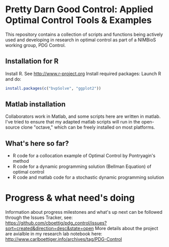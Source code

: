 Pretty Darn Good Control: Applied Optimal Control Tools & Examples 
==================================================================

This repository contains a collection of scripts and functions being
actively used and developing in research in optimal control as 
part of a NIMBioS working group, PDG Control.  


Installation for R
------------------

Install R.  See http://www.r-project.org
Install required packages:
Launch R and do:

```R 
install.packages(c("bvpSolve", "ggplot2")) 
```

Matlab installation
-------------------------------------
Collaborators work in Matlab, and some scripts here are written in matlab.
I've tried to ensure that my adapted matlab scripts will run in the open-source
clone "octave," which can be freely installed on most platforms.  


What's here so far?
------------------
* R code for a collocation example of Optimal Control by Pontryagin's method
* R code for a dynamic programming solution (Bellman Equation) of optimal control
* R code and matlab code for a stochastic dynamic programming solution


Progress & what need's doing
============================
Information about progress milestones and what's up next can be followed through the Issues Tracker, see: https://github.com/cboettig/pdg_control/issues?sort=created&direction=desc&state=open
More details about the project are avialble in my research lab notebook here: http://www.carlboettiger.info/archives/tag/PDG-Control


